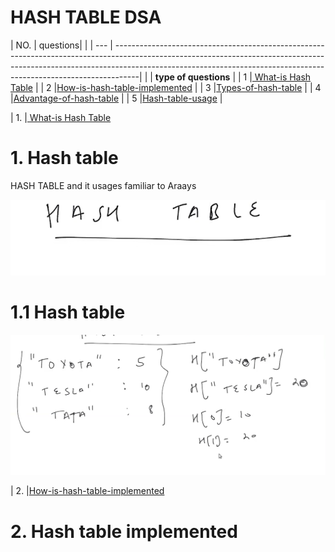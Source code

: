 # HASH TABLE DSA

| NO. | questions|                                                                                                                                                              |
| --- | ------------------------------------------------------------------------------------------------------------------------------------------------------------------------------------------------------------------------------------------------|
|     | **type of questions**                                                                                                                                                   |
|  1  |[ What-is Hash Table](#)                                                                                                                                                 |
|  2  |[How-is-hash-table-implemented](#)                                                                                                                                       |
|  3  |[Types-of-hash-table](#)                                                                                                                                                 |
|  4  |[Advantage-of-hash-table](#)                                                                                                                                             |
|  5  |[Hash-table-usage](#)                                                                                                                                                    |








|  1. |[ What-is Hash Table](#)

# 1. Hash table

<p> HASH TABLE and it usages familiar to Araays  </p> 

![what-is-hash-table](./whatishashtable/image1.png)

# 1.1 Hash table

![what-is-hash-table](./whatishashtable/image2.png)


|  2. |[How-is-hash-table-implemented](#)

# 2. Hash table implemented

